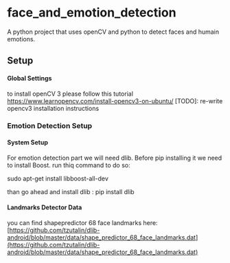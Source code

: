 # face_and_emotion_detection
A python project that uses openCV and python to detect faces and humain emotions.

## Setup
#### Global Settings
to install openCV 3 please follow this tutorial
https://www.learnopencv.com/install-opencv3-on-ubuntu/
[TODO]: re-write opencv3 installation instructions  

### Emotion Detection Setup
#### System Setup
For emotion detection part we will need dlib. Before pip installing it we need to install Boost. run thiq command to do so:

 sudo apt-get install libboost-all-dev

than go ahead and install dlib : pip install dlib

#### Landmarks Detector Data
you can find shapepredictor 68 face landmarks here:
[https://github.com/tzutalin/dlib-android/blob/master/data/shape_predictor_68_face_landmarks.dat](https://github.com/tzutalin/dlib-android/blob/master/data/shape_predictor_68_face_landmarks.dat)
